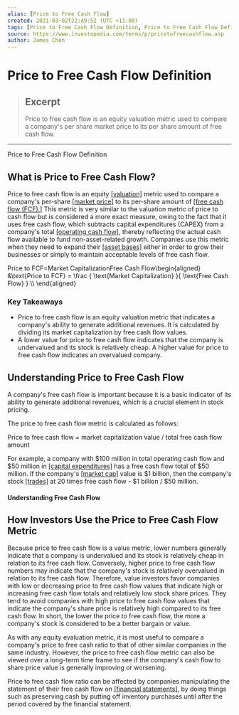 ```yaml
---
alias: [Price to Free Cash Flow]
created: 2021-03-02T22:49:52 (UTC +11:00)
tags: [Price to Free Cash Flow Definition, Price to Free Cash Flow Definition]
source: https://www.investopedia.com/terms/p/pricetofreecashflow.asp
author: James Chen
---
```


# Price to Free Cash Flow Definition

> ## Excerpt
> Price to free cash flow is an equity valuation metric used to compare a company's per share market price to its per share amount of free cash flow.

---

Price to Free Cash Flow Definition
## What is Price to Free Cash Flow?

Price to free cash flow is an equity [[valuation]](https://www.investopedia.com/terms/v/valuation.asp) metric used to compare a company's per-share [[market price]](https://www.investopedia.com/terms/m/market-price.asp) to its per-share amount of [[free cash flow (FCF).]](https://www.investopedia.com/terms/f/freecashflow.asp) This metric is very similar to the valuation metric of price to cash flow but is considered a more exact measure, owing to the fact that it uses free cash flow, which subtracts capital expenditures (CAPEX) from a company's total [[operating cash flow]](https://www.investopedia.com/terms/o/operatingcashflow.asp), thereby reflecting the actual cash flow available to fund non-asset-related growth. Companies use this metric when they need to expand their [[asset bases]](https://www.investopedia.com/terms/a/asset-base.asp) either in order to grow their businesses or simply to maintain acceptable levels of free cash flow.

Price to FCF\=Market CapitalizationFree Cash Flow\\begin{aligned} &\\text{Price to FCF} = \\frac { \\text{Market Capitalization} }{ \\text{Free Cash Flow} } \\\\ \\end{aligned}

### Key Takeaways

-   Price to free cash flow is an equity valuation metric that indicates a company's ability to generate additional revenues. It is calculated by dividing its market capitalization by free cash flow values.
-   A lower value for price to free cash flow indicates that the company is undervalued and its stock is relatively cheap. A higher value for price to free cash flow indicates an overvalued company.

## Understanding Price to Free Cash Flow

A company's free cash flow is important because it is a basic indicator of its ability to generate additional revenues, which is a crucial element in stock pricing.

The price to free cash flow metric is calculated as follows:

Price to free cash flow = market capitalization value / total free cash flow amount

For example, a company with $100 million in total operating cash flow and $50 million in [[capital expenditures]](https://www.investopedia.com/terms/c/capitalexpenditure.asp) has a free cash flow total of $50 million. If the company's [[market cap]](https://www.investopedia.com/video/play/market-cap/) value is $1 billion, then the company's stock [[trades]](https://www.investopedia.com/terms/t/trade.asp) at 20 times free cash flow - $1 billion / $50 million.

#### Understanding Free Cash Flow

## How Investors Use the Price to Free Cash Flow Metric

Because price to free cash flow is a value metric, lower numbers generally indicate that a company is undervalued and its stock is relatively cheap in relation to its free cash flow. Conversely, higher price to free cash flow numbers may indicate that the company's stock is relatively overvalued in relation to its free cash flow. Therefore, value investors favor companies with low or decreasing price to free cash flow values that indicate high or increasing free cash flow totals and relatively low stock share prices. They tend to avoid companies with high price to free cash flow values that indicate the company's share price is relatively high compared to its free cash flow. In short, the lower the price to free cash flow, the more a company's stock is considered to be a better bargain or value.

As with any equity evaluation metric, it is most useful to compare a company's price to free cash ratio to that of other similar companies in the same industry. However, the price to free cash flow metric can also be viewed over a long-term time frame to see if the company's cash flow to share price value is generally improving or worsening.

Price to free cash flow ratio can be affected by companies manipulating the statement of their free cash flow on [[financial statements]](https://www.investopedia.com/terms/f/financial-statements.asp), by doing things such as preserving cash by putting off inventory purchases until after the period covered by the financial statement.
